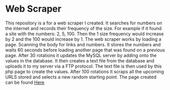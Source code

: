 # Web Scraper
This repository is a for a web scraper I created. It searches for numbers on the internet and records their frequency of the size.
        For example if it found a site with the numbers: 2, 5, 100. Then the 1 size frequency would increase by 2 and the 100 would
        increase by 1.
        The web scraper works by loading a page. Scanning the body for links and numbers. It stores the numbers and waits 60 seconds
        before loading another page that was found on a previous page. After 30 rotations it updates the MySQL server by adding onto
        the values in the database. It then creates a text file from the database and uploads it to my server via a FTP protocol.
        The text file is then used by this php page to create the values. After 100 rotations it scraps all the upcoming URLS stored
        and selects a new random starting point.
        The page created can be found [Here](https://tombowyer.com/internetnumbers)